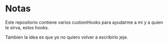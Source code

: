 # Notas

Este repositorio contiene varios customHooks para ayudarme a mi y a quien le sirva, estos hooks.

Tambien la idea es que yo no quiero volver a escribirlo jeje.